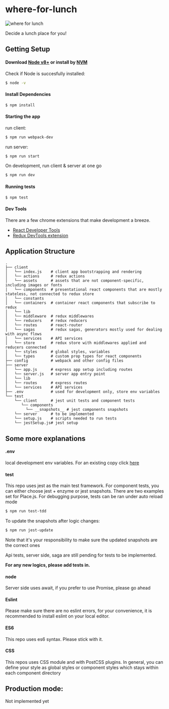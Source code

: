 # where-for-lunch
![where for lunch](https://reactiongifs.me/wp-content/uploads/2013/12/om-nom-nom-nom-chipmunk.gif)

Decide a lunch place for you!
## Getting Setup
#### Download [Node v8+](https://nodejs.org/en/download/) or install by [NVM](https://github.com/creationix/nvm#installation)

Check if Node is succesfully installed:
```sh
$ node -v
```

#### Install Dependencies
```sh
$ npm install
```
#### Starting the app

run client:
```sh
$ npm run webpack-dev
```

run server:
```sh
$ npm run start
```

On development, run client & server at one go
```sh
$ npm run dev
```

#### Running tests

```sh
$ npm test
```
#### Dev Tools

There are a few chrome extensions that make development a breeze.

- [React Developer Tools](https://chrome.google.com/webstore/detail/react-developer-tools/fmkadmapgofadopljbjfkapdkoienihi)
- [Redux DevTools extension](https://github.com/zalmoxisus/redux-devtools-extension)


## Application Structure

```
.
├── client
│   └── index.js    # client app bootstrapping and rendering
│   └── actions     # redux actions
│   └── assets      # assets that are not component-specific, including images or fonts
│   └── components  # presentational react components that are mostly stateless, not connected to redux store
│   └── constants
│   └── containers  # container react components that subscribe to redux
│   └── lib
│   └── middleware  # redux middlewares
│   └── reducers    # redux reducers
│   └── routes      # react-router
│   └── sagas       # redux sagas, generators mostly used for dealing with async flows
│   └── services    # API services
│   └── store       # redux store with middlewares applied and reducers connected
│   └── styles      # global styles, variables
│   └── types       # custom prop types for react components
├── config          # webpack and other config files
├── server
│   └── app.js      # express app setup including routes
│   └── server.js   # server app entry point
│   └── lib
│   └── routes      # express routes
│   └── services    # API services
├── .env            # used for development only, store env variables
└── test
    └── client      # jest unit tests and component tests
       └── components
         └── __snapshots__ # jest components snapshots
    └── server      # to be implemented
    └── setup.js    # scripts needed to run tests
    └── jestSetup.js# jest setup
```

## Some more explanations
#### .env
local development env variables. For an existing copy click [here](https://docs.google.com/document/d/1eBrScTPJYRMmVXSi4IBaaXugL3lj-Xso9IDf0LL_bDw/edit?usp=sharing)
#### test
This repo uses jest as the main test framework. For component tests, you can either choose jest + enzyme or jest snapshots. There are two examples set for Place.js.
For debugging purpose, tests can be ran under auto reload mode
```sh
$ npm run test-tdd
```

To update the snapshots after logic changes:
```sh
$ npm run jest-update
```
Note that it's your responsibility to make sure the updated snapshots are the correct ones

Api tests, server side, saga are still pending for tests to be implemented.

**For any new logics, please add tests in.**

#### node
Server side uses await, if you prefer to use Promise, please go ahead

#### Eslint
Please make sure there are no eslint errors, for your convenience, it is recommended to install eslint on your local editor.

#### ES6
This repo uses es6 syntax. Please stick with it.

#### CSS
This repos uses CSS module and with PostCSS plugins. In general, you can define your style as global styles or component styles which stays within each component directory

## Production mode:
Not implemented yet
